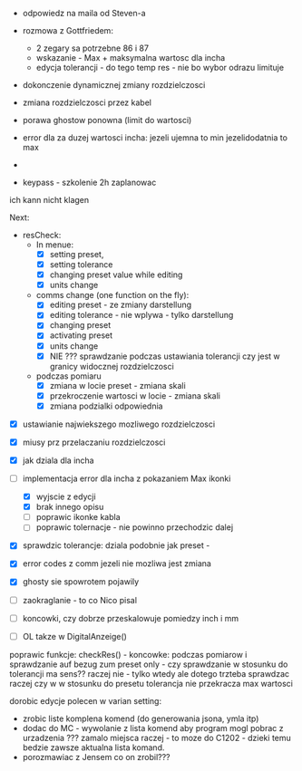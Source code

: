 - odpowiedz na maila od Steven-a
- rozmowa z Gottfriedem:
	- 2 zegary sa potrzebne 86 i 87
	- wskazanie - Max + maksymalna wartosc dla incha
	- edycja tolerancji - do tego temp res - nie bo wybor odrazu limituje
- dokonczenie dynamicznej zmiany rozdzielczosci
- zmiana rozdzielczosci przez kabel
- porawa ghostow ponowna (limit do wartosci)
- error dla za duzej wartosci incha: jezeli ujemna to min jezelidodatnia to max


- 
- keypass - szkolenie 2h zaplanowac

ich kann nicht klagen

Next:
- resCheck:
	- In menue:
		- [x] setting preset,
		- [x] setting tolerance
		- [x] changing preset value while editing
		- [x] units change
	- comms change (one function on the fly):
		- [x] editing preset - ze zmiany darstellung
		- [x] editing tolerance - nie wplywa - tylko darstellung
		- [x] changing preset
		- [x] activating preset
		- [x] units change
		- [x]  NIE ??? sprawdzanie podczas ustawiania tolerancji czy jest w granicy widocznej rozdzielczosci
	- podczas pomiaru
		- [x] zmiana w locie preset - zmiana skali
		- [x] przekroczenie wartosci w locie - zmiana skali
		- [x] zmiana podzialki odpowiednia
- [x] ustawianie najwiekszego mozliwego rozdzielczosci
- [x] miusy prz przelaczaniu rozdzielczosci
- [x] jak dziala dla incha
- [ ] implementacja error dla incha z pokazaniem Max ikonki
	- [x] wyjscie z edycji
	- [x] brak innego opisu
	- [ ] poprawic ikonke kabla
	- [ ] poprawic tolernacje - nie powinno przechodzic dalej
- [x] sprawdzic tolerancje: dziala podobnie jak preset - 
- [x] error codes z comm jezeli nie mozliwa jest zmiana
- [x] ghosty sie spowrotem pojawily

- [ ] zaokraglanie - to co Nico pisal
- [ ] koncowki, czy dobrze przeskalowuje pomiedzy inch i mm
- [ ] OL takze w DigitalAnzeige()


poprawic funkcje: checkRes() - koncowke: podczas pomiarow  i sprawdzanie auf bezug zum preset only - czy sprawdzanie w stosunku do tolerancji ma sens?? raczej nie -  tylko wtedy ale dotego trzteba sprawdzac raczej czy w w stosunku do presetu tolerancja nie przekracza max wartosci

dorobic edycje polecen w varian setting:
- zrobic liste komplena komend (do generowania jsona, ymla itp)
- dodac do MC - wywolanie z lista komend aby program mogl pobrac z urzadzenia ??? zamalo miejsca raczej - to moze do C1202 - dzieki temu bedzie zawsze aktualna lista komand.
- porozmawiac z Jensem co on zrobil???
